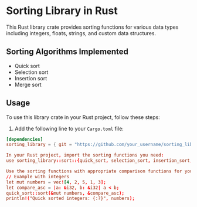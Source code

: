 # Sorting Library in Rust

This Rust library crate provides sorting functions for various data types including integers, floats, strings, and custom data structures.

## Sorting Algorithms Implemented

- Quick sort
- Selection sort
- Insertion sort
- Merge sort

## Usage

To use this library crate in your Rust project, follow these steps:

1. Add the following line to your `Cargo.toml` file:

```toml
[dependencies]
sorting_library = { git = "https://github.com/your_username/sorting_library_rust.git" }

In your Rust project, import the sorting functions you need:
use sorting_library::sort::{quick_sort, selection_sort, insertion_sort, merge_sort};

Use the sorting functions with appropriate comparison functions for your data types.
// Example with integers
let mut numbers = vec![4, 2, 5, 1, 3];
let compare_asc = |a: &i32, b: &i32| a < b;
quick_sort::sort(&mut numbers, &compare_asc);
println!("Quick sorted integers: {:?}", numbers);

